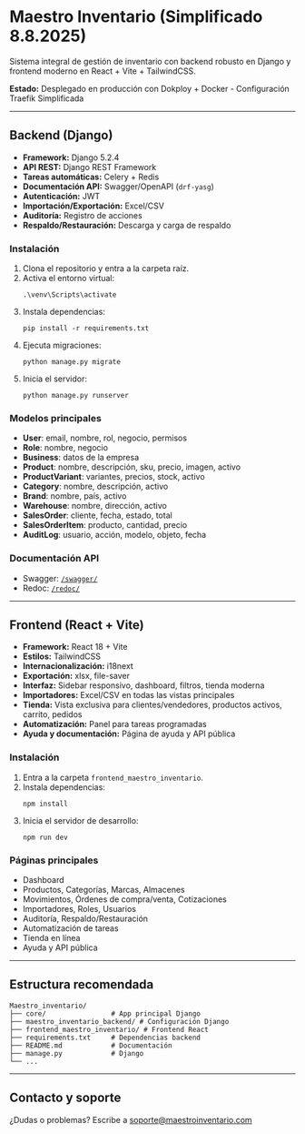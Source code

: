 # Maestro Inventario (Simplificado 8.8.2025)

Sistema integral de gestión de inventario con backend robusto en Django y frontend moderno en React + Vite + TailwindCSS.

**Estado:** Desplegado en producción con Dokploy + Docker - Configuración Traefik Simplificada

---

## Backend (Django)

- **Framework:** Django 5.2.4
- **API REST:** Django REST Framework
- **Tareas automáticas:** Celery + Redis
- **Documentación API:** Swagger/OpenAPI (`drf-yasg`)
- **Autenticación:** JWT
- **Importación/Exportación:** Excel/CSV
- **Auditoría:** Registro de acciones
- **Respaldo/Restauración:** Descarga y carga de respaldo

### Instalación
1. Clona el repositorio y entra a la carpeta raíz.
2. Activa el entorno virtual:
   ```
   .\venv\Scripts\activate
   ```
3. Instala dependencias:
   ```
   pip install -r requirements.txt
   ```
4. Ejecuta migraciones:
   ```
   python manage.py migrate
   ```
5. Inicia el servidor:
   ```
   python manage.py runserver
   ```

### Modelos principales
- **User**: email, nombre, rol, negocio, permisos
- **Role**: nombre, negocio
- **Business**: datos de la empresa
- **Product**: nombre, descripción, sku, precio, imagen, activo
- **ProductVariant**: variantes, precios, stock, activo
- **Category**: nombre, descripción, activo
- **Brand**: nombre, país, activo
- **Warehouse**: nombre, dirección, activo
- **SalesOrder**: cliente, fecha, estado, total
- **SalesOrderItem**: producto, cantidad, precio
- **AuditLog**: usuario, acción, modelo, objeto, fecha

### Documentación API
- Swagger: [`/swagger/`](http://localhost:8030/swagger/)
- Redoc: [`/redoc/`](http://localhost:8030/redoc/)

---

## Frontend (React + Vite)

- **Framework:** React 18 + Vite
- **Estilos:** TailwindCSS
- **Internacionalización:** i18next
- **Exportación:** xlsx, file-saver
- **Interfaz:** Sidebar responsivo, dashboard, filtros, tienda moderna
- **Importadores:** Excel/CSV en todas las vistas principales
- **Tienda:** Vista exclusiva para clientes/vendedores, productos activos, carrito, pedidos
- **Automatización:** Panel para tareas programadas
- **Ayuda y documentación:** Página de ayuda y API pública

### Instalación
1. Entra a la carpeta `frontend_maestro_inventario`.
2. Instala dependencias:
   ```
   npm install
   ```
3. Inicia el servidor de desarrollo:
   ```
   npm run dev
   ```

### Páginas principales
- Dashboard
- Productos, Categorías, Marcas, Almacenes
- Movimientos, Órdenes de compra/venta, Cotizaciones
- Importadores, Roles, Usuarios
- Auditoría, Respaldo/Restauración
- Automatización de tareas
- Tienda en línea
- Ayuda y API pública

---

## Estructura recomendada

```
Maestro_inventario/
├── core/                # App principal Django
├── maestro_inventario_backend/ # Configuración Django
├── frontend_maestro_inventario/ # Frontend React
├── requirements.txt     # Dependencias backend
├── README.md            # Documentación
├── manage.py            # Django
└── ...
```

---

## Contacto y soporte
¿Dudas o problemas? Escribe a soporte@maestroinventario.com
